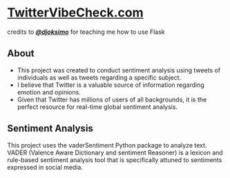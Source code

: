 # [TwitterVibeCheck.com](https://www.twittervibecheck.com)

credits to ***[@djoksimo](https://github.com/djosksimo)*** for teaching me how to use Flask

## About
- This project was created to conduct sentiment analysis using tweets of individuals as well as tweets regarding a specific subject. 
- I believe that Twitter is a valuable source of information regarding emotion and opinions.
- Given that Twitter has millions of users of all backgrounds, it is the perfect resource for real-time global sentiment analysis.

## Sentiment Analysis
This project uses the vaderSentiment Python package to analyze text. VADER (Valence Aware Dictionary and sentiment Reasoner) is a lexicon and rule-based sentiment analysis tool that is specifically attuned to sentiments expressed in social media.
